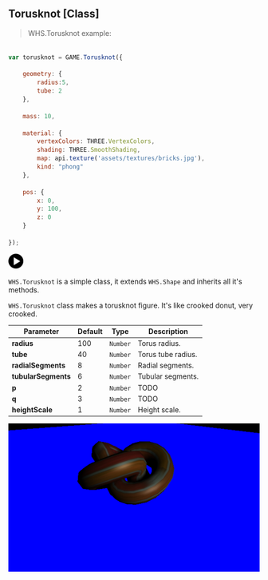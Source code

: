<h2 class="ws" id="torusknot">Torusknot [Class]</h2>

> WHS.Torusknot example:

```javascript

var torusknot = GAME.Torusknot({

    geometry: {
        radius:5,
        tube: 2
    },

    mass: 10,

    material: {
        vertexColors: THREE.VertexColors,
        shading: THREE.SmoothShading,
        map: api.texture('assets/textures/bricks.jpg'),
        kind: "phong"
    },

    pos: {
        x: 0,
        y: 100,
        z: 0
    }

});

```

<div id="torusknot_ex" class="example output">
    <div class="splash" onclick="Torusknot_example.start()">
        <img src="images/play.png" width="30" height="30">
    </div>
    <div class="actions">
        <i class="fa fa-pause"></i>
        <i class="fa fa-repeat" onclick="reset_mesh(torusknot);  torusknot.position.set(0, 100, 0);"></i>
    </div>
</div>

`WHS.Torusknot` is a simple class, it extends `WHS.Shape` and inherits all it's methods.

`WHS.Torusknot` class makes a torusknot figure. It's like crooked donut, very crooked.

Parameter          |       Default        | Type      | Description |
------------------ | -------------------- | --------- | ----------- |
**radius**         | 100                  | `Number`  | Torus radius.
**tube**           | 40                   | `Number`  | Torus tube radius.
**radialSegments** | 8                    | `Number`  | Radial segments.
**tubularSegments**| 6                    | `Number`  | Tubular segments.
**p**              | 2                    | `Number`  | TODO
**q**              | 3                    | `Number`  | TODO
**heightScale**    | 1                    | `Number`  | Height scale.

<script src="https://gist.github.com/sasha240100/186976e65a13e62ec333.js"></script>

<img src="images/shapes/torusknot.png" alt="torusknot shape">